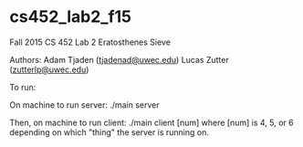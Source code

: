 # cs452_lab2_f15
Fall 2015 CS 452 Lab 2 Eratosthenes Sieve

Authors:
Adam Tjaden (tjadenad@uwec.edu)
Lucas Zutter (zutterlp@uwec.edu)

To run:

On machine to run server:
./main server

Then, on machine to run client:
./main client [num]
where [num] is 4, 5, or 6 depending on which "thing" the server is running on.